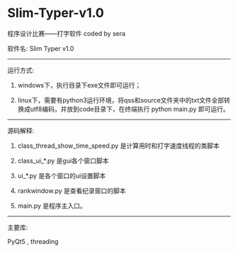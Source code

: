 # Slim-Typer-v1.0
程序设计比赛——打字软件    coded by sera


软件名: Slim Typer v1.0

----------------------------------------------------------------

运行方式:

1. windows下，执行目录下exe文件即可运行；

2. linux下，需要有python3运行环境，将qss和source文件夹中的txt文件全部转换成utf8编码，并放到code目录下，在终端执行 python main.py 即可运行。

----------------------------------------------------------------

源码解释:

1. class_thread_show_time_speed.py 是计算用时和打字速度线程的类脚本

2. class_ui_*.py 是gui各个窗口脚本

3. ui_*.py 是各个窗口的ui设置脚本

4. rankwindow.py 是查看纪录窗口的脚本

5. main.py 是程序主入口。

----------------------------------------------------------------

主要库:

PyQt5 , threading
